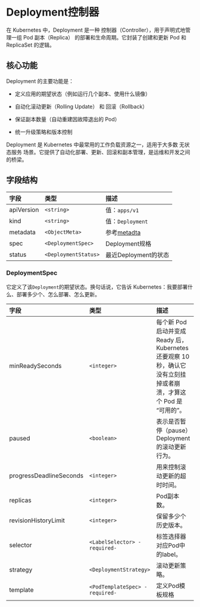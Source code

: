# Deployment控制器

在 Kubernetes 中，Deployment 是一种 控制器（Controller），用于声明式地管理一组 Pod 副本（Replica） 的部署和生命周期。它封装了创建和更新 Pod 和 ReplicaSet 的逻辑。

## 核心功能

Deployment 的主要功能是：

- 定义应用的期望状态（例如运行几个副本、使用什么镜像）

- 自动化滚动更新（Rolling Update） 和 回滚（Rollback）

- 保证副本数量（自动重建因故障退出的 Pod）

- 统一升级策略和版本控制

Deployment 是 Kubernetes 中最常用的工作负载资源之一，适用于大多数 无状态服务 场景。它提供了自动化部署、更新、回滚和副本管理，是运维和开发之间的桥梁。

## 字段结构

|字段|类型|描述|
|:---|:---|:---|
|apiVersion|`<string>` |值：`apps/v1` |
|kind|`<string>` |值：`Deployment` |
|metadata |`<ObjectMeta>`|参考[metadta](/kubernetes/explain/Pod.md#metadata)|
|spec|`<DeploymentSpec>`|Deployment规格|
|status|`<DeploymentStatus>`|最近Deployment的状态 |

### DeploymentSpec

它定义了该`Deployment`的期望状态。换句话说，它告诉 Kubernetes：我要部署什么、部署多少个、怎么部署、怎么更新。

|      字段     |         类型       |                                             描述                                                 |
|:--------------|:------------------|:-------------------------------------------------------------------------------------------------|
|minReadySeconds|`<integer>`|每个新 Pod 启动并变成 Ready 后，Kubernetes 还要观察 10 秒，确认它没有立刻挂掉或者崩溃，才算这个 Pod 是 “可用的”。|
|paused|`<boolean>`|表示是否暂停（pause）Deployment 的滚动更新行为。|
|progressDeadlineSeconds|`<integer>`|用来控制滚动更新的超时时间。|
|replicas|`<integer>`|Pod副本数。|
|revisionHistoryLimit|`<integer>`|保留多少个历史版本。|
|selector|`<LabelSelector> -required-`|标签选择器对应Pod中的label。|
|strategy|`<DeploymentStrategy>`|滚动更新策略。|
|template|`<PodTemplateSpec> -required-`|定义Pod模板规格|

